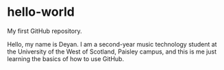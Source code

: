 # hello-world
My first GitHub repository.

Hello, my name is Deyan. I am a second-year music technology student at the University of the West of Scotland, Paisley campus, and this is me just learning the basics of how to use GitHub.
